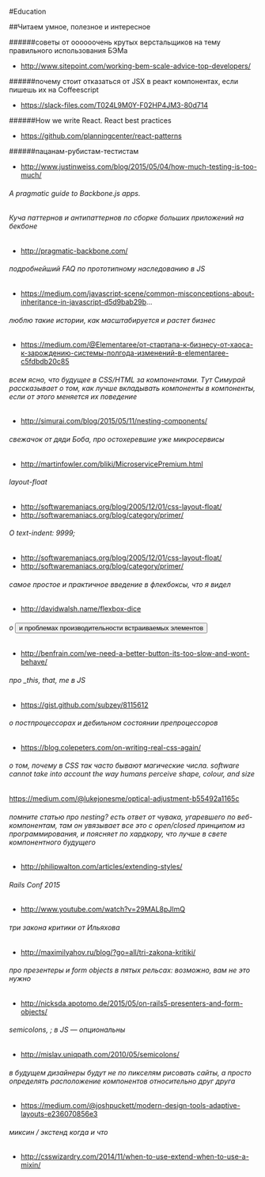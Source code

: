 #Education

##Читаем умное, полезное и интересное

######советы от оооооочень крутых верстальщиков на тему правильного использования БЭМа
* http://www.sitepoint.com/working-bem-scale-advice-top-developers/

######почему стоит отказаться от JSX в реакт компонентах, если пишешь их на Coffeescript
* https://slack-files.com/T024L9M0Y-F02HP4JM3-80d714

######How we write React. React best practices
* https://github.com/planningcenter/react-patterns

######пацанам-рубистам-тестистам
* http://www.justinweiss.com/blog/2015/05/04/how-much-testing-is-too-much/

###### A pragmatic guide to Backbone.js apps. 
###### Куча паттернов и антипаттернов по сборке больших приложений на бекбоне
* http://pragmatic-backbone.com/

###### подробнейший FAQ по прототипному наследованию в JS
* https://medium.com/javascript-scene/common-misconceptions-about-inheritance-in-javascript-d5d9bab29b...

###### люблю такие истории, как масштабируется и растет бизнес
* https://medium.com/@Elementaree/от-стартапа-к-бизнесу-от-хаоса-к-зарождению-системы-полгода-изменений-в-elementaree-c5fdbdb20c85

###### всем ясно, что будущее в CSS/HTML за компонентами. Tут Симурай рассказывает о том, как лучше вкладывать компоненты в компоненты, если от этого меняется их поведение
* http://simurai.com/blog/2015/05/11/nesting-components/

###### свежачок от дяди Боба, про остохеревшие уже микросервисы
* http://martinfowler.com/bliki/MicroservicePremium.html


###### layout-float
* http://softwaremaniacs.org/blog/2005/12/01/css-layout-float/
* http://softwaremaniacs.org/blog/category/primer/

###### О text-indent: 9999;
* http://softwaremaniacs.org/blog/2005/12/01/css-layout-float/
* http://softwaremaniacs.org/blog/category/primer/

###### самое простое и практичное введение в флекбоксы, что я видел
* http://davidwalsh.name/flexbox-dice

###### о <button> и проблемах производительности встраиваемых элементов
* http://benfrain.com/we-need-a-better-button-its-too-slow-and-wont-behave/

###### про _this, that, me в JS
* https://gist.github.com/subzey/8115612

###### о постпроцессорах и дебильном состоянии препроцессоров
* https://blog.colepeters.com/on-writing-real-css-again/

###### о том, почему в CSS так часто бывают магические числа. software cannot take into account the way humans perceive shape, colour, and size
https://medium.com/@lukejonesme/optical-adjustment-b55492a1165c

###### помните статью про nesting? есть ответ от чувака, угаревшего по веб-компонентам, там он увязывает все это с open/closed принципом из программирования, и поясняет по хардкору, что лучше в свете компонентного будущего
* http://philipwalton.com/articles/extending-styles/

######  Rails Conf 2015
* http://www.youtube.com/watch?v=29MAL8pJImQ

######  три закона критики от Ильяхова
* http://maximilyahov.ru/blog/?go=all/tri-zakona-kritiki/

######  про презентеры и form objects в пятых рельсах: возможно, вам не это нужно
* http://nicksda.apotomo.de/2015/05/on-rails5-presenters-and-form-objects/

######  semicolons, ; в JS — опциональны
* http://mislav.uniqpath.com/2010/05/semicolons/

######   в будущем дизайнеры будут не по пикселям рисовать сайты, а просто определять расположение компонентов относительно друг друга
* https://medium.com/@joshpuckett/modern-design-tools-adaptive-layouts-e236070856e3

######   миксин / экстенд когда и что
* http://csswizardry.com/2014/11/when-to-use-extend-when-to-use-a-mixin/
